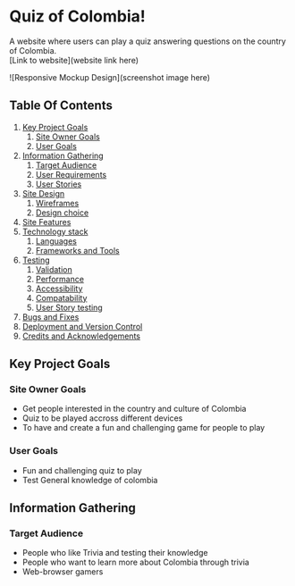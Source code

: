 # Quiz of Colombia!
A website where users can play a quiz answering questions on the country of Colombia.\
[Link to website](website link here)

![Responsive Mockup Design](screenshot image here)

## Table Of Contents

1. [Key Project Goals](#key-project-goals)
    1. [Site Owner Goals](#site-owner-goals)
    2. [User Goals](#user-goals)
2. [Information Gathering](#information-gathering)
    1. [Target Audience](#target-audience)
    2. [User Requirements](#user-requirements)
    3. [User Stories](#user-stories)
3. [Site Design](#linkhere)
    1. [Wireframes](#linkhere)
   2. [Design choice](#linkhere)
4. [Site Features](#linkhere)
5. [Technology stack](#linkhere)
    1. [Languages](#linkhere)
    2. [Frameworks and Tools](#linkhere)
6. [Testing](#linkhere)
    1. [Validation](#linkhere)
    2. [Performance](#linkhere)
    3. [Accessibility](#linkhere)
    4. [Compatability](#linkhere)
    5. [User Story testing](#linkhere)
7. [Bugs and Fixes](#linkhere)
9. [Deployment and Version Control](#linkhere)
10. [Credits and Acknowledgements](#linkhere)


## Key Project Goals

### Site Owner Goals
* Get people interested in the country and culture of Colombia
* Quiz to be played accross different devices
* To have and create a fun and challenging game for people to play

### User Goals
* Fun and challenging quiz to play
* Test General knowledge of colombia

## Information Gathering

### Target Audience
* People who like Trivia and testing their knowledge
* People who want to learn more about Colombia through trivia
* Web-browser gamers
